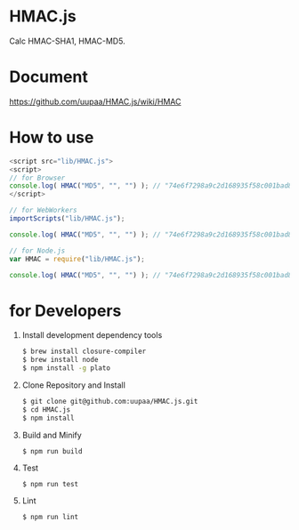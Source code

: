 HMAC.js
=========

Calc HMAC-SHA1, HMAC-MD5.

# Document

https://github.com/uupaa/HMAC.js/wiki/HMAC

# How to use

```js
<script src="lib/HMAC.js">
<script>
// for Browser
console.log( HMAC("MD5", "", "") ); // "74e6f7298a9c2d168935f58c001bad88"
</script>
```

```js
// for WebWorkers
importScripts("lib/HMAC.js");

console.log( HMAC("MD5", "", "") ); // "74e6f7298a9c2d168935f58c001bad88"
```

```js
// for Node.js
var HMAC = require("lib/HMAC.js");

console.log( HMAC("MD5", "", "") ); // "74e6f7298a9c2d168935f58c001bad88"
```

# for Developers

1. Install development dependency tools

    ```sh
    $ brew install closure-compiler
    $ brew install node
    $ npm install -g plato
    ```

2. Clone Repository and Install

    ```sh
    $ git clone git@github.com:uupaa/HMAC.js.git
    $ cd HMAC.js
    $ npm install
    ```

3. Build and Minify

    `$ npm run build`

4. Test

    `$ npm run test`

5. Lint

    `$ npm run lint`


